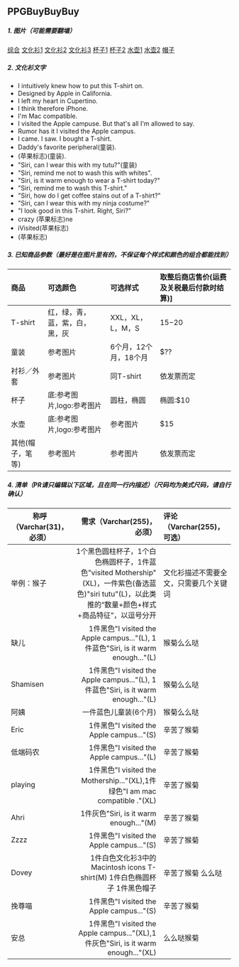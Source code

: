 ## PPGBuyBuyBuy

##### 1. 图片（可能需要翻墙）
[综合](http://www.yelp.com/biz_photos/apple-store-cupertino-5?start=0)
[文化衫1](http://www.cultofmac.com/175839/these-are-all-the-shirts-apple-sells-at-the-company-store-in-cupertino-gallery/)
[文化衫2](http://www.yelp.com/biz_photos/apple-store-cupertino-5?select=AhSBo5AgG5-xvaxizn9Kpg)
[文化衫3](http://www.cultofmac.com/426461/apple-only-sells-these-retrotastic-t-shirts-at-its-campus-store/)
[杯子1](http://www.yelp.com/biz_photos/apple-store-cupertino-5?select=WYwqN9su-EBZ6pI_IoLLjQ)
[杯子2](https://www.google.com/search?q=apple+store+mugs&biw=1892&bih=682&source=lnms&tbm=isch&sa=X&ved=0ahUKEwjozrHUrMLMAhUS5mMKHZ-3AYMQ_AUIBygC#imgrc=nCVv58K_LcsdtM%3A)
[水壶1](http://www.yelp.com/biz_photos/apple-store-cupertino-5?select=n1-Pfu9LbIZpCbiU5E0xXA)
[水壶2](http://img.groundspeak.com/waymarking/e00e755f-441d-49aa-a00f-dc8b78908087.jpg)
[帽子](http://www.yelp.com/biz_photos/apple-store-cupertino-5?select=uIb2nb9ryuOcDLmhJZVkvA)

##### 2. 文化衫文字
* I intuitively knew how to put this T-shirt on.
* Designed by Apple in California.
* I left my heart in Cupertino.
* I think therefore iPhone.
* I'm Mac compatible.
* I visited the Apple campuse. But that's all I'm allowed to say.
* Rumor has it I visited the Apple campus.
* I came. I saw. I bought a T-shirt.
* Daddy's favorite peripheral(童装).
* (苹果标志)(童装).
* "Siri, can I wear this with my tutu?"(童装)
* "Siri, remind me not to wash this with whites".
* "Siri, is it warm enough to wear a T-shirt today?"
* "Siri, remind me to wash this T-shirt."
* "Siri, how do I get coffee stains out of a T-shirt?"
* "Siri, can I wear this with my ninja costume?"
* "I look good in this T-shirt. Right, Siri?"
* crazy (苹果标志)ne
* iVisited(苹果标志)
* (苹果标志)

##### 3. 已知商品参数（最好是在图片里有的，不保证每个样式和颜色的组合都能找到）
| 商品|可选颜色|可选样式|取整后商店售价(运费及关税最后付款时结算)]
|:--|:--|:--|:--|
| T-shirt|红，绿，青，蓝，紫，白，黑，灰|XXL，XL，L，M，S|$15-$20|
| 童装|参考图片|6个月，12个月，18个月|$??|
| 衬衫／外套|参考图片|同T-shirt|依发票而定|
|杯子|底:参考图片,logo:参考图片|圆柱，椭圆|椭圆:$10|
|水壶|底:参考图片,logo:参考图片|参考图片|$15|
|其他(帽子，笔等)|参考图片|参考图片|依发票而定|

##### 4. 清单（PR请只编辑以下区域，且在同一行内描述）（__尺码均为美式尺码，请自行确认__）
| 称呼（Varchar(31)，必须）| 需求（Varchar(255)，必须）| 评论（Varchar(255)，可选）|
| ------------- |-------------:| :-----|
| 举例：猴子| 1个黑色圆柱杯子，1个白色椭圆杯子，1件蓝色"visited Mothership"(XL)，一件紫色(备选蓝色)"siri tutu"(L)，以此类推的“数量+颜色+样式+商品特征”，以逗号分开 |文化衫描述不需要全文，只需要几个关键词|
| 缺儿 | 1件黑色"I visited the Apple campus..."(L), 1件蓝色"Siri, is it warm enough..."(L) | 猴菊么么哒 |
| Shamisen | 1件黑色"I visited the Apple campus..."(L), 1件蓝色"Siri, is it warm enough..."(L) | 猴菊么么哒 |
| 阿姨	| 一件蓝色儿童装(6个月) | 猴菊么么哒 |
| Eric | 1件黑色"I visited the Apple campus..."(S) | 辛苦了猴菊 |
| 低端码农 | 1件黑色"I visited the Apple campus..."(L) | 辛苦了猴菊 |
| playing | 1件黑色"I visited the Mothership..."(XL),1件绿色"I am mac compatible ."(XL) | 辛苦了猴菊 |
| Ahri | 1件灰色"Siri, is it warm enough..."(M) | 辛苦了猴菊 |
| Zzzz | 1件黑色"I visited the Apple campus..."(S) | 辛苦了猴菊 |
| Dovey | 1件白色文化衫3中的 Macintosh icons T-shirt(M) 1件白色椭圆杯子 1件黑色帽子 | 辛苦了猴菊 么么哒|
| 挽尊喵 | 1件黑色"I visited the Apple campus..."(S) | 辛苦了猴菊 |
| 安总 | 1件黑色"I visited the Apple campus..."(XL),1件灰色"Siri, is it warm enough..."(XL) | 么么哒猴菊 |


